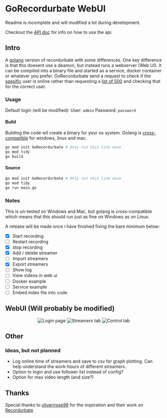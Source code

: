 # GoRecordurbate WebUI

Readme is incomplete and will modified a lot during development.

Checkout the [API doc](https://github.com/luna-nightbyte/GoRecordurbate-WebUI/blob/main/internal/docs/API_REFERENCE.md) for info on how to use the api.

## Intro
A [golang](https://go.dev/) version of recordurbate with some differences. One key difference is that this doesent use a deamon, but instead runs a webserver (Web UI). It can be compiled into a binary file and started as a service, docker container or whatever you prefer. 
GoRecordurbate send a request to check if the [spesific](https://github.com/luna-nightbyte/GoRecordurbate/blob/ec0b1fa79e2bb82cf948bef3415ace3aac52e523/modules/bot/bot.go#L176) user is online rather than requesting a [list of 500](https://github.com/luna-nightbyte/GoRecordurbate/blob/ec0b1fa79e2bb82cf948bef3415ace3aac52e523/modules/bot/bot.go#L175) and checking that for the correct user. 
### Usage
Default login (will be modified):
User: `admin`
Password: `password`

#### Build
Building the code wil create a binary for your os system. Golang is [cross-compatible](https://go.dev/wiki/GccgoCrossCompilation) for windows, linux and mac.
```bash
go mod init GoRecordurbate # Only run this line once
go mod tidy
go build
```
#### Source
```bash
go mod init GoRecordurbate # Only run this line once
go mod tidy
go run main.go
```

### Notes
This is un-tested on Windows and Mac, but golang is cross-compatible which means that this should run just as fine on Windows as on Linux.

A release will be made once i have finished fixing the bare minimum below:
- [x] Start recording
- [ ] Restart recording
- [x] stop recording
- [x] Add / delete streamer
- [ ] Import streamers
- [x] Export streamers
- [ ] Show log
- [ ] View videos in web ui
- [ ] Docker example
- [ ] Service example
- [ ] Embed index file into code

## WebUI (Will probably be modified)


<p align="center">
  <img src="https://github.com/user-attachments/assets/35e4633b-702b-45f9-9075-a8522a6b334b" alt="Login page"/>
  <img src="https://github.com/user-attachments/assets/56913a17-b200-4416-b32f-fe92460cc34f" alt="Streamers tab"/>
  <img src="https://github.com/user-attachments/assets/83186720-f056-41f1-b6fa-433c9869d9c1" alt="Control tab"/>
</p>

## Other

### Ideas, but not planned
- Log online time of streamers and save to csv for graph plotting. Can help understand the work-hours of different streamers.
- Option to login and use follower list instead of config?
- Option for max video length (and size?)





## Thanks

Special thanks to [oliverjrose99](https://github.com/oliverjrose99) for the inspiration and their work on [Recordurbate](https://github.com/oliverjrose99/Recordurbate)
